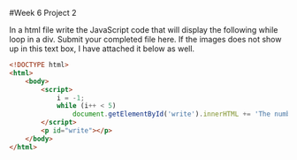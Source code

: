#Week 6 Project 2

In a html file write the JavaScript code that will display the following while loop in a div. Submit your completed file here. If the images does not show up in this text box, I have attached it below as well.

```html
<!DOCTYPE html>
<html>
	<body>
		<script>
			i = -1;
			while (i++ < 5)
				document.getElementById('write').innerHTML += 'The number is ' + i + '<br/>';
		</script>
		<p id="write"></p>
	</body>
</html>
```

